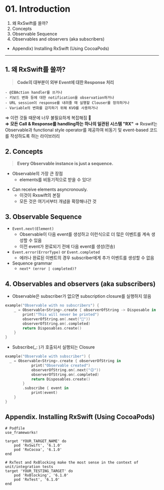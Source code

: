 # 01. Introduction

1. 왜 RxSwift를 쓸까?
2. Concepts
3. Observable Sequence
4. Observables and observers (aka subscribers)
- Appendix) Installing RxSwift (Using CocoaPods)

---
## 1. 왜 RxSwift를 쓸까?
> **Code의 대부분이 외부 Event에 대한 Response 처리**

    - @IBAction handler를 쓰거나
    - 키보드 변화 등에 대한 notification을 observation하거나
    - URL session이 response를 내려줄 때 실행할 Clouser를 정의하거나
    - Variable의 변화를 감지하기 위해 KVO를 사용하거나

⇒ 이런 것들 때문에 너무 불필요하게 복잡해짐 🤯 <br>
**⇒ 모든 Call & Response를 handling하는 하나의 일관된 시스템 "RX"**
=> Rxswif는 Observable과 functional style operator를 제공하여 비동기 및 event-based 코드를 작성하도록 하는 라이브러리

## 2. Concepts
> **Every Observable instance is just a sequence.**
* Observable의 가장 큰 장점
    - elements를 비동기적으로 받을 수 있다!
- Can receive elements asyncronously.
    - 이것이 Rxswift의 본질
    - 모든 것은 여기서부터 개념을 확장해나간 것

## 3. Observable Sequence
- `Event.next(Element)`
    - Observable이 다음 event를 생성하고 이런식으로 더 많은 이벤트를 계속 생성할 수 있음
    - 이전 event가 완료되기 전에 다음 event를 생성(전송)
- `Event.error(ErrorType)` or `Event.completed`
    - 에러나 완료된 이벤트의 경우 subscriber에게 추가 이벤트를 생성할 수 없음
- Sequence grammar
    - `next* (error | completed)?`

## 4. Observables and observers (aka subscribers)
- Observable은 subscriber가 없으면 subscription closure를 실행하지 않음
```swift
example("Observable with no subscribers") {
    _ = Observable<String>.create { observerOfString -> Disposable in
        print("This will never be printed")
        observerOfString.on(.next("😬"))
        observerOfString.on(.completed)
        return Disposables.create()
    }
} 
```
- Subscribe(_: )가 호출되서 실행되는 Closure
```swift
example("Observable with subscriber") {
  _ = Observable<String>.create { observerOfString in
            print("Observable created")
            observerOfString.on(.next("😉"))
            observerOfString.on(.completed)
            return Disposables.create()
        }
        .subscribe { event in
            print(event)
    }
}
```

## Appendix. Installing RxSwift (Using CocoaPods)
```vim
# Podfile
use_frameworks!

target 'YOUR_TARGET_NAME' do
    pod 'RxSwift', '6.1.0'
    pod 'RxCocoa', '6.1.0'
end

# RxTest and RxBlocking make the most sense in the context of unit/integration tests
target 'YOUR_TESTING_TARGET' do
    pod 'RxBlocking', '6.1.0'
    pod 'RxTest', '6.1.0'
end

```